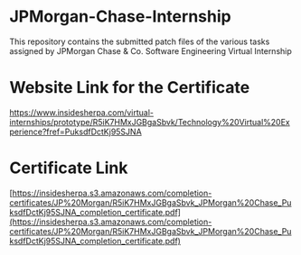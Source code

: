 # JPMorgan-Chase-Internship
This repository contains the submitted patch files of the various tasks assigned by JPMorgan Chase & Co. Software Engineering Virtual Internship

# Website Link for the Certificate
https://www.insidesherpa.com/virtual-internships/prototype/R5iK7HMxJGBgaSbvk/Technology%20Virtual%20Experience?fref=PuksdfDctKj95SJNA

# Certificate Link
[https://insidesherpa.s3.amazonaws.com/completion-certificates/JP%20Morgan/R5iK7HMxJGBgaSbvk_JPMorgan%20Chase_PuksdfDctKj95SJNA_completion_certificate.pdf](https://insidesherpa.s3.amazonaws.com/completion-certificates/JP%20Morgan/R5iK7HMxJGBgaSbvk_JPMorgan%20Chase_PuksdfDctKj95SJNA_completion_certificate.pdf)

